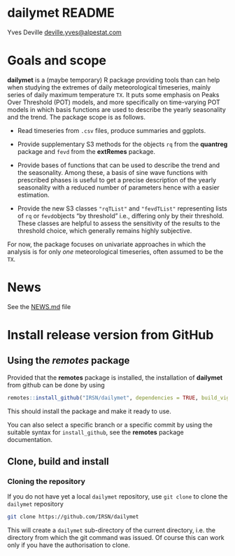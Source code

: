 dailymet README
================
Yves Deville <deville.yves@alpestat.com>

# Goals and scope

**dailymet** is a (maybe temporary) R package providing tools than can
help when studying the extremes of daily meteorological timeseries,
mainly series of daily maximum temperature `TX`. It puts some emphasis
on Peaks Over Threshold (POT) models, and more specifically on
time-varying POT models in which basis functions are used to describe
the yearly seasonality and the trend. The package scope is as follows.

- Read timeseries from `.csv` files, produce summaries and ggplots.

- Provide supplementary S3 methods for the objects `rq` from the
  **quantreg** package and `fevd` from the **extRemes** package.

- Provide bases of functions that can be used to describe the trend and
  the seasonality. Among these, a basis of sine wave functions with
  prescribed phases is useful to get a precise description of the yearly
  seasonality with a reduced number of parameters hence with a easier
  estimation.

- Provide the new S3 classes `"rqTList"` and `"fevdTList"` representing
  lists of `rq` or `fevd`objects “by threshold” i.e., differing only by
  their threshold. These classes are helpful to assess the sensitivity
  of the results to the threshold choice, which generally remains highly
  subjective.

For now, the package focuses on univariate approaches in which the
analysis is for only *one* meteorological timeseries, often assumed to
be the `TX`.

# News

See the [NEWS.md](https://github.com/IRSN/dailymet/blob/main/NEWS.md)
file

# Install release version from GitHub

## Using the *remotes* package

Provided that the **remotes** package is installed, the installation of
**dailymet** from github can be done by using

``` r
remotes::install_github("IRSN/dailymet", dependencies = TRUE, build_vignettes = TRUE)
```

This should install the package and make it ready to use.

You can also select a specific branch or a specific commit by using the
suitable syntax for `install_github`, see the **remotes** package
documentation.

## Clone, build and install

### Cloning the repository

If you do not have yet a local `dailymet` repository, use `git clone` to
clone the `dailymet` repository

``` bash
git clone https://github.com/IRSN/dailymet
```

This will create a `dailymet` sub-directory of the current directory,
i.e. the directory from which the git command was issued. Of course this
can work only if you have the authorisation to clone.
